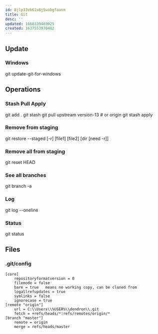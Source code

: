 ```yaml
---
id: 8jlp33vk61u8j5wabgfaanm
title: Git
desc: ''
updated: 1660339489025
created: 1637553970482
---
```

## Update
### Windows
git update-git-for-windows


## Operations
### Stash Pull Apply
git add .
git stash
git pull upstream version-13 # or origin
git stash apply

### Remove from staging
git restore --staged [-r] [file1] [file2] [dir [need -r]]
### Remove all from staging
git reset HEAD

### See all branches
git branch -a

### Log
git log --oneline

### Status
git status


## Files
### .git/config
```
[core]  
	repositoryformatversion = 0  
	filemode = false  
	bare = true   means no working copy, can be cloned from  
	logallrefupdates = true  
	symlinks = false  
	ignorecase = true  
[remote "origin"]  
	url = C:\\Users\\%USER%\\dendron\\.git  
	fetch = +refs/heads/*:refs/remotes/origin/*  
[branch "master"]  
	remote = origin  
	merge = refs/heads/master  
```
